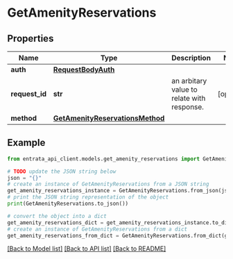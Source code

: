 # GetAmenityReservations


## Properties

Name | Type | Description | Notes
------------ | ------------- | ------------- | -------------
**auth** | [**RequestBodyAuth**](RequestBodyAuth.md) |  | 
**request_id** | **str** | an arbitary value to relate with response. | [optional] 
**method** | [**GetAmenityReservationsMethod**](GetAmenityReservationsMethod.md) |  | 

## Example

```python
from entrata_api_client.models.get_amenity_reservations import GetAmenityReservations

# TODO update the JSON string below
json = "{}"
# create an instance of GetAmenityReservations from a JSON string
get_amenity_reservations_instance = GetAmenityReservations.from_json(json)
# print the JSON string representation of the object
print(GetAmenityReservations.to_json())

# convert the object into a dict
get_amenity_reservations_dict = get_amenity_reservations_instance.to_dict()
# create an instance of GetAmenityReservations from a dict
get_amenity_reservations_from_dict = GetAmenityReservations.from_dict(get_amenity_reservations_dict)
```
[[Back to Model list]](../README.md#documentation-for-models) [[Back to API list]](../README.md#documentation-for-api-endpoints) [[Back to README]](../README.md)


